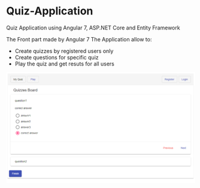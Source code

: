 # Quiz-Application
Quiz Application using Angular 7, ASP.NET Core and Entity Framework

The Front part made by Angular 7
The Application allow to:
- Create quizzes by registered users only 
- Create questions for specific quiz
- Play the quiz and get resuts for all users

![GitHub Logo](/src/assets/images/1.png)
